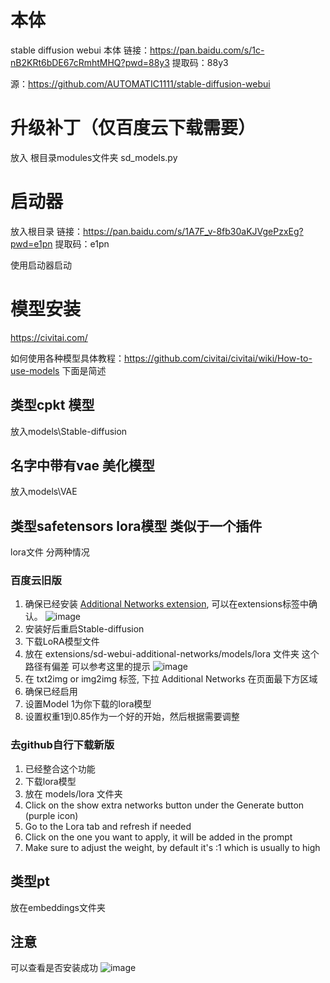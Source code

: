 # 本体
stable diffusion webui 本体 
 链接：https://pan.baidu.com/s/1c-nB2KRt6bDE67cRmhtMHQ?pwd=88y3 
提取码：88y3  

源：https://github.com/AUTOMATIC1111/stable-diffusion-webui

# 升级补丁（仅百度云下载需要）
放入 根目录modules文件夹
sd_models.py

# 启动器
放入根目录
链接：https://pan.baidu.com/s/1A7F_v-8fb30aKJVgePzxEg?pwd=e1pn 
提取码：e1pn

使用启动器启动

# 模型安装
https://civitai.com/

如何使用各种模型具体教程：https://github.com/civitai/civitai/wiki/How-to-use-models
下面是简述
## 类型cpkt  模型

放入models\Stable-diffusion
## 名字中带有vae 美化模型
放入models\VAE

## 类型safetensors lora模型 类似于一个插件
lora文件
分两种情况
### 百度云旧版
1. 确保已经安装 [Additional Networks extension](https://github.com/kohya-ss/sd-webui-additional-networks), 可以在extensions标签中确认。
![image](https://user-images.githubusercontent.com/28559480/220244895-2cf11351-3be4-44eb-ac86-11f7cc1c974f.png)
2. 安装好后重启Stable-diffusion
3. 下载LoRA模型文件
4. 放在 extensions/sd-webui-additional-networks/models/lora 文件夹
这个路径有偏差 可以参考这里的提示
![image](https://user-images.githubusercontent.com/28559480/220245005-f7d4c1c4-f6bc-49da-b2e6-b1a94311945a.png)
5. 在 txt2img or img2img 标签, 下拉  Additional Networks 在页面最下方区域
6. 确保已经启用
7. 设置Model 1为你下载的lora模型
8. 设置权重1到0.85作为一个好的开始，然后根据需要调整

### 去github自行下载新版
1. 已经整合这个功能
2. 下载lora模型
3. 放在 models/lora 文件夹
4. Click on the show extra networks button under the Generate button (purple icon)
5. Go to the Lora tab and refresh if needed
6. Click on the one you want to apply, it will be added in the prompt
7. Make sure to adjust the weight, by default it's :1 which is usually to high

## 类型pt
放在embeddings文件夹

## 注意
可以查看是否安装成功
![image](https://user-images.githubusercontent.com/28559480/220238178-1abf455e-3449-490a-9982-fc45be6e8a77.png)

